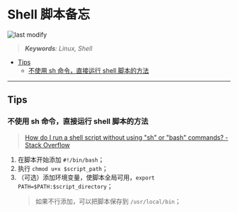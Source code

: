 Shell 脚本备忘
===
<!--START_SECTION:badge-->

![last modify](https://img.shields.io/static/v1?label=last%20modify&message=2025-08-03%2022%3A42%3A16&color=yellowgreen&style=flat-square)

<!--END_SECTION:badge-->
<!--info
top: false
draft: true
hidden: true
tag: [linux]
-->

> ***Keywords**: Linux, Shell*

<!--START_SECTION:paper_title-->
<!--END_SECTION:paper_title-->

<!--START_SECTION:toc-->
- [Tips](#tips)
    - [不使用 sh 命令，直接运行 shell 脚本的方法](#不使用-sh-命令直接运行-shell-脚本的方法)
<!--END_SECTION:toc-->

---

## Tips

### 不使用 sh 命令，直接运行 shell 脚本的方法
> [How do I run a shell script without using "sh" or "bash" commands? - Stack Overflow](https://stackoverflow.com/questions/8779951/how-do-i-run-a-shell-script-without-using-sh-or-bash-commands)

1. 在脚本开始添加 `#!/bin/bash`；
2. 执行 `chmod u+x $script_path`；
3. （可选）添加环境变量，使脚本全局可用，`export PATH=$PATH:$script_directory`；
    > 如果不行添加，可以把脚本保存到 `/usr/local/bin`；

